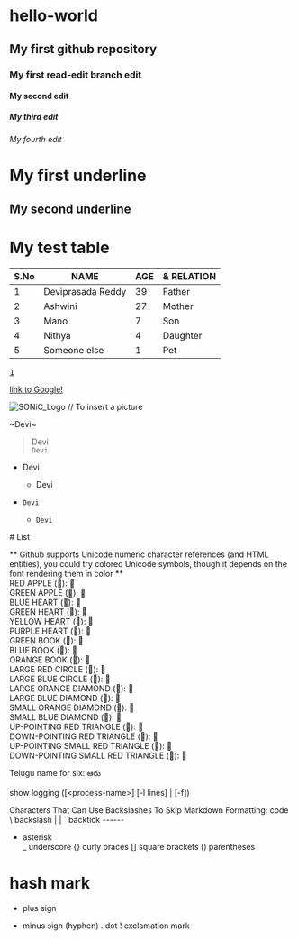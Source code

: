 # hello-world
## My first github repository  
### My first read-edit branch edit  
#### My second edit  
##### My third edit  
###### My fourth edit  
My first underline
==================  
My second underline  
-------------------

My test table
=============

|S.No| NAME | AGE | &amp; RELATION |
| ---| ---- | --- | --- |
| 1  | Deviprasada Reddy | 39 | Father |
| 2  | Ashwini |  27 | Mother |
| 3  | Mano    | 7   | Son    |
| 4  | Nithya  | 4   | Daughter|
| 5 | Someone else | 1 | Pet |

<kbd>[1](https://google.co.in)</kbd>

[link to Google!](http://google.com)

![SONiC_Logo](https://github.com/deviprasad80/https---github.com-kannankvs-md2/blob/master/SONIC_logo.png "SONiC_logo")    // To insert a picture

~Devi~
> Devi  
```Devi```

- Devi  
  - Devi
 
- `Devi`
   - `Devi`
 
\# List
 
** Github supports Unicode numeric character references (and HTML entities), you could try colored Unicode symbols, though it depends on the font rendering them in color **  
RED APPLE (&#x1F34E;): 🍎  
GREEN APPLE (&#x1F34F;): 🍏  
BLUE HEART (&#x1F499;): 💙  
GREEN HEART (&#x1F49A;): 💚  
YELLOW HEART (&#x1F49B;): 💛  
PURPLE HEART (&#x1F49C;): 💜  
GREEN BOOK (&#x1F4D7;): 📗  
BLUE BOOK (&#x1F4D8;): 📘  
ORANGE BOOK (&#x1F4D9;): 📙  
LARGE RED CIRCLE (&#x1F534;): 🔴  
LARGE BLUE CIRCLE (&#x1F535;): 🔵  
LARGE ORANGE DIAMOND (&#x1F536;): 🔶  
LARGE BLUE DIAMOND (&#x1F537;): 🔷  
SMALL ORANGE DIAMOND (&#x1F538;): 🔸  
SMALL BLUE DIAMOND (&#x1F539;): 🔹  
UP-POINTING RED TRIANGLE (&#x1F53A;): 🔺  
DOWN-POINTING RED TRIANGLE (&#x1F53B;): 🔻  
UP-POINTING SMALL RED TRIANGLE (&#x1F53C;): 🔼  
DOWN-POINTING SMALL RED TRIANGLE (&#x1F53D;): 🔽    

[comment]: <> (Inclue the deciaml equivalents of the unicode values of the Telugu fonts. Ex: &#3078 is the decimal equivalent of "0c06" for the letter Aa in Telugu)    
Telugu name for six: &#3078;&#3120;&#3137;

show logging ([\<process-name>] [-l lines] | [-f])
 
Characters That Can Use Backslashes To Skip Markdown Formatting:
code 
\   backslash                                   |      |
`   backtick  									 ------
*   asterisk									
_   underscore
{}  curly braces
[]  square brackets
()  parentheses
#   hash mark
+   plus sign
-   minus sign (hyphen)
.   dot
!   exclamation mark

